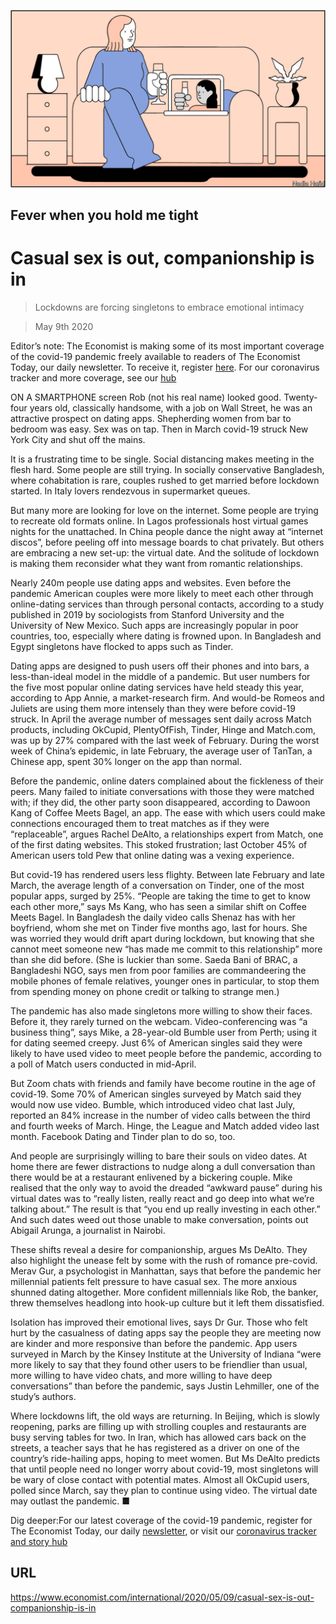 ![](./images/20200509_IRD001_1.jpg)

## Fever when you hold me tight

# Casual sex is out, companionship is in

> Lockdowns are forcing singletons to embrace emotional intimacy

> May 9th 2020

Editor’s note: The Economist is making some of its most important coverage of the covid-19 pandemic freely available to readers of The Economist Today, our daily newsletter. To receive it, register [here](https://www.economist.com//newslettersignup). For our coronavirus tracker and more coverage, see our [hub](https://www.economist.com//coronavirus)

ON A SMARTPHONE screen Rob (not his real name) looked good. Twenty-four years old, classically handsome, with a job on Wall Street, he was an attractive prospect on dating apps. Shepherding women from bar to bedroom was easy. Sex was on tap. Then in March covid-19 struck New York City and shut off the mains.

It is a frustrating time to be single. Social distancing makes meeting in the flesh hard. Some people are still trying. In socially conservative Bangladesh, where cohabitation is rare, couples rushed to get married before lockdown started. In Italy lovers rendezvous in supermarket queues.

But many more are looking for love on the internet. Some people are trying to recreate old formats online. In Lagos professionals host virtual games nights for the unattached. In China people dance the night away at “internet discos”, before peeling off into message boards to chat privately. But others are embracing a new set-up: the virtual date. And the solitude of lockdown is making them reconsider what they want from romantic relationships.

Nearly 240m people use dating apps and websites. Even before the pandemic American couples were more likely to meet each other through online-dating services than through personal contacts, according to a study published in 2019 by sociologists from Stanford University and the University of New Mexico. Such apps are increasingly popular in poor countries, too, especially where dating is frowned upon. In Bangladesh and Egypt singletons have flocked to apps such as Tinder.

Dating apps are designed to push users off their phones and into bars, a less-than-ideal model in the middle of a pandemic. But user numbers for the five most popular online dating services have held steady this year, according to App Annie, a market-research firm. And would-be Romeos and Juliets are using them more intensely than they were before covid-19 struck. In April the average number of messages sent daily across Match products, including OkCupid, PlentyOfFish, Tinder, Hinge and Match.com, was up by 27% compared with the last week of February. During the worst week of China’s epidemic, in late February, the average user of TanTan, a Chinese app, spent 30% longer on the app than normal.

Before the pandemic, online daters complained about the fickleness of their peers. Many failed to initiate conversations with those they were matched with; if they did, the other party soon disappeared, according to Dawoon Kang of Coffee Meets Bagel, an app. The ease with which users could make connections encouraged them to treat matches as if they were “replaceable”, argues Rachel DeAlto, a relationships expert from Match, one of the first dating websites. This stoked frustration; last October 45% of American users told Pew that online dating was a vexing experience.

But covid-19 has rendered users less flighty. Between late February and late March, the average length of a conversation on Tinder, one of the most popular apps, surged by 25%. “People are taking the time to get to know each other more,” says Ms Kang, who has seen a similar shift on Coffee Meets Bagel. In Bangladesh the daily video calls Shenaz has with her boyfriend, whom she met on Tinder five months ago, last for hours. She was worried they would drift apart during lockdown, but knowing that she cannot meet someone new “has made me commit to this relationship” more than she did before. (She is luckier than some. Saeda Bani of BRAC, a Bangladeshi NGO, says men from poor families are commandeering the mobile phones of female relatives, younger ones in particular, to stop them from spending money on phone credit or talking to strange men.)

The pandemic has also made singletons more willing to show their faces. Before it, they rarely turned on the webcam. Video-conferencing was “a business thing”, says Mike, a 28-year-old Bumble user from Perth; using it for dating seemed creepy. Just 6% of American singles said they were likely to have used video to meet people before the pandemic, according to a poll of Match users conducted in mid-April.

But Zoom chats with friends and family have become routine in the age of covid-19. Some 70% of American singles surveyed by Match said they would now use video. Bumble, which introduced video chat last July, reported an 84% increase in the number of video calls between the third and fourth weeks of March. Hinge, the League and Match added video last month. Facebook Dating and Tinder plan to do so, too.

And people are surprisingly willing to bare their souls on video dates. At home there are fewer distractions to nudge along a dull conversation than there would be at a restaurant enlivened by a bickering couple. Mike realised that the only way to avoid the dreaded “awkward pause” during his virtual dates was to “really listen, really react and go deep into what we’re talking about.” The result is that “you end up really investing in each other.” And such dates weed out those unable to make conversation, points out Abigail Arunga, a journalist in Nairobi.

These shifts reveal a desire for companionship, argues Ms DeAlto. They also highlight the unease felt by some with the rush of romance pre-covid. Merav Gur, a psychologist in Manhattan, says that before the pandemic her millennial patients felt pressure to have casual sex. The more anxious shunned dating altogether. More confident millennials like Rob, the banker, threw themselves headlong into hook-up culture but it left them dissatisfied.

Isolation has improved their emotional lives, says Dr Gur. Those who felt hurt by the casualness of dating apps say the people they are meeting now are kinder and more responsive than before the pandemic. App users surveyed in March by the Kinsey Institute at the University of Indiana “were more likely to say that they found other users to be friendlier than usual, more willing to have video chats, and more willing to have deep conversations” than before the pandemic, says Justin Lehmiller, one of the study’s authors.

Where lockdowns lift, the old ways are returning. In Beijing, which is slowly reopening, parks are filling up with strolling couples and restaurants are busy serving tables for two. In Iran, which has allowed cars back on the streets, a teacher says that he has registered as a driver on one of the country’s ride-hailing apps, hoping to meet women. But Ms DeAlto predicts that until people need no longer worry about covid-19, most singletons will be wary of close contact with potential mates. Almost all OkCupid users, polled since March, say they plan to continue using video. The virtual date may outlast the pandemic. ■

Dig deeper:For our latest coverage of the covid-19 pandemic, register for The Economist Today, our daily [newsletter](https://www.economist.com//newslettersignup), or visit our [coronavirus tracker and story hub](https://www.economist.com//coronavirus)

## URL

https://www.economist.com/international/2020/05/09/casual-sex-is-out-companionship-is-in
